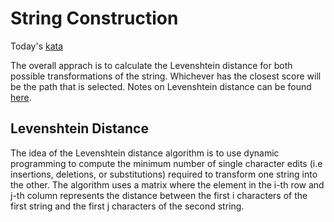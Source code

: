# String Construction 

Today's [kata](https://www.codewars.com/kata/58a3a735cebc0630830000c0)

The overall apprach is to calculate the Levenshtein distance for both possible transformations of the string. Whichever has the closest score will be the path that is selected. Notes on Levenshtein distance can be found [here](#levenshtein-distance).


## Levenshtein Distance

The idea of the Levenshtein distance algorithm is to use dynamic programming to compute the minimum number of single character edits (i.e insertions, deletions, or substitutions) required to transform one string into the other. The algorithm uses a matrix where the element in the i-th row and j-th column represents the distance between the first i characters of the first string and the first j characters of the second string.

